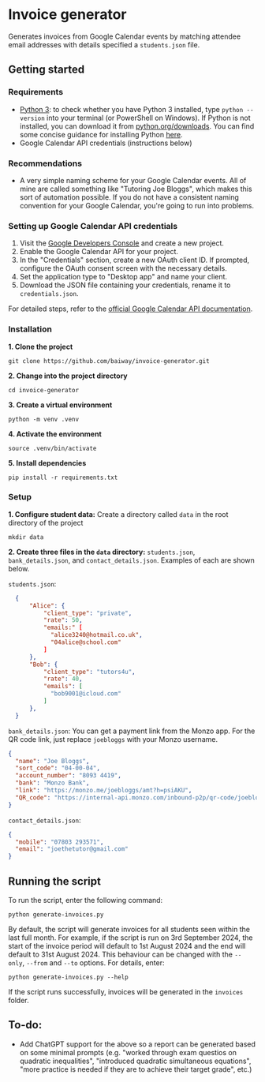 # Invoice generator
Generates invoices from Google Calendar events by matching attendee email addresses with details specified a `students.json` file.

## Getting started
### Requirements
- [Python 3](https://python.org/): to check whether you have Python 3 installed, type `python --version` into your terminal (or PowerShell on Windows). If Python is not installed, you can download it from [python.org/downloads](https://python.org/downloads/). You can find some concise guidance for installing Python [here](https://github.com/baiway/MScFE_python_refresher/blob/72b13a0eec7e3b9e2987c6c17a0fd6c839758c7b/docs/installing-python.md).
- Google Calendar API credentials (instructions below)

### Recommendations
- A very simple naming scheme for your Google Calendar events. All of mine are called something like "Tutoring Joe Bloggs", which makes this sort of automation possible. If you do not have a consistent naming convention for your Google Calendar, you're going to run into problems.

### Setting up Google Calendar API credentials
1. Visit the [Google Developers Console](https://console.developers.google.com/) and create a new project.
2. Enable the Google Calendar API for your project.
3. In the "Credentials" section, create a new OAuth client ID. If prompted, configure the OAuth consent screen with the necessary details.
4. Set the application type to "Desktop app" and name your client.
5. Download the JSON file containing your credentials, rename it to `credentials.json`.

For detailed steps, refer to the [official Google Calendar API documentation](https://developers.google.com/calendar/quickstart/python).

### Installation
**1. Clone the project**
```shell
git clone https://github.com/baiway/invoice-generator.git
```

**2. Change into the project directory**
```shell
cd invoice-generator
```

**3. Create a virtual environment**
```shell
python -m venv .venv
```

**4. Activate the environment**
```shell
source .venv/bin/activate
```

**5. Install dependencies**
```shell
pip install -r requirements.txt
```

### Setup
**1. Configure student data:** Create a directory called `data` in the root directory of the project
```shell
mkdir data
```

**2. Create three files in the `data` directory:** `students.json`, `bank_details.json`, and `contact_details.json`. Examples of each are shown below.

`students.json`:
```json
  {
      "Alice": {
          "client_type": "private",
          "rate": 50,
          "emails:" [
            "alice3240@hotmail.co.uk",
            "04alice@school.com"
          ]
      },
      "Bob": {
          "client_type": "tutors4u",
          "rate": 40,
          "emails": [
            "bob9001@icloud.com"
          ]
      },
  }
```

`bank_details.json`: You can get a payment link from the Monzo app. For the QR code link, just replace `joebloggs` with your Monzo username.
```json
{
  "name": "Joe Bloggs",
  "sort_code": "04-00-04",
  "account_number": "8093 4419",
  "bank": "Monzo Bank",
  "link": "https://monzo.me/joebloggs/amt?h=psiAKU",
  "QR_code": "https://internal-api.monzo.com/inbound-p2p/qr-code/joebloggs?currency=GBP&amount=amt"
}
```

`contact_details.json`:
```json
{
  "mobile": "07803 293571",
  "email": "joethetutor@gmail.com"
}
```

## Running the script
To run the script, enter the following command:
```shell
python generate-invoices.py
```

By default, the script will generate invoices for all students seen within the last full month. For example, if the script is run on 3rd September 2024, the start of the invoice period will default to 1st August 2024 and the end will default to 31st August 2024. This behaviour can be changed with the `--only`, `--from` and `--to` options. For details, enter:
```shell
python generate-invoices.py --help
```

If the script runs successfully, invoices will be generated in the `invoices` folder.

## To-do:
- Add ChatGPT support for the above so a report can be generated based on some minimal prompts (e.g. "worked through exam questios on quadratic inequalities", "introduced quadratic simultaneous equations", "more practice is needed if they are to achieve their target grade", etc.)
